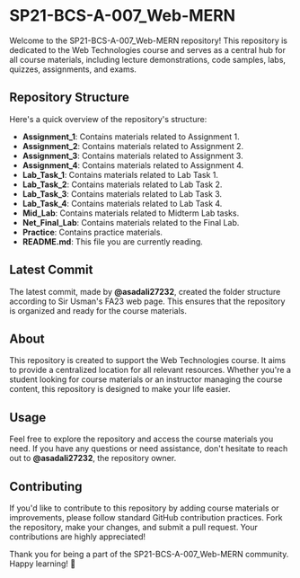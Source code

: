 # SP21-BCS-A-007_Web-MERN

Welcome to the SP21-BCS-A-007_Web-MERN repository! This repository is dedicated to the Web Technologies course and serves as a central hub for all course materials, including lecture demonstrations, code samples, labs, quizzes, assignments, and exams.

## Repository Structure

Here's a quick overview of the repository's structure:

- **Assignment_1**: Contains materials related to Assignment 1.
- **Assignment_2**: Contains materials related to Assignment 2.
- **Assignment_3**: Contains materials related to Assignment 3.
- **Assignment_4**: Contains materials related to Assignment 4.
- **Lab_Task_1**: Contains materials related to Lab Task 1.
- **Lab_Task_2**: Contains materials related to Lab Task 2.
- **Lab_Task_3**: Contains materials related to Lab Task 3.
- **Lab_Task_4**: Contains materials related to Lab Task 4.
- **Mid_Lab**: Contains materials related to Midterm Lab tasks.
- **Net_Final_Lab**: Contains materials related to the Final Lab.
- **Practice**: Contains practice materials.
- **README.md**: This file you are currently reading.

## Latest Commit

The latest commit, made by **@asadali27232**, created the folder structure according to Sir Usman's FA23 web page. This ensures that the repository is organized and ready for the course materials.

## About

This repository is created to support the Web Technologies course. It aims to provide a centralized location for all relevant resources. Whether you're a student looking for course materials or an instructor managing the course content, this repository is designed to make your life easier.

## Usage

Feel free to explore the repository and access the course materials you need. If you have any questions or need assistance, don't hesitate to reach out to **@asadali27232**, the repository owner.

## Contributing

If you'd like to contribute to this repository by adding course materials or improvements, please follow standard GitHub contribution practices. Fork the repository, make your changes, and submit a pull request. Your contributions are highly appreciated!

Thank you for being a part of the SP21-BCS-A-007_Web-MERN community. Happy learning! 🚀
